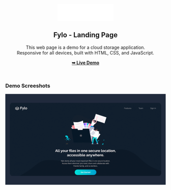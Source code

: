 <div align="center">
  
  <img src="./readme-images/logo.png" />

  <h2 align="center">Fylo - Landing Page</h2>

  This web page is a demo for a cloud storage application. <br /> Responsive for all devices, built with HTML, CSS, and JavaScript.

  <a href="https://jessarthuro.github.io/fylo/"><strong>➥ Live Demo</strong></a>

</div>

<br />

### Demo Screeshots

![Fylo Landing Page Desktop Demo](./readme-images/screenshot.png "Desktop Demo")